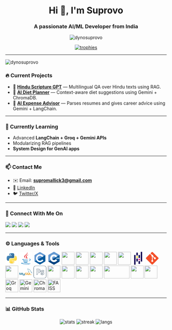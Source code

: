 <h1 align="center">Hi 👋, I'm Suprovo</h1>
<h3 align="center">A passionate AI/ML Developer from India</h3>

<p align="center">
  <img src="https://komarev.com/ghpvc/?username=dynosuprovo&label=Profile%20views&color=0e75b6&style=flat" alt="dynosuprovo" />
</p>

<p align="center">
  <a href="https://github.com/ryo-ma/github-profile-trophy">
    <img src="https://github-profile-trophy.vercel.app/?username=dynosuprovo&theme=algolia&row=1&column=6" alt="trophies"/>
  </a>
</p>

---
<p align="left">
  <img src="https://komarev.com/ghpvc/?username=dynosuprovo&label=🔥+Profile+views&color=ff69b4&style=flat-square" alt="dynosuprovo" />
</p>

### 🔥 Current Projects
- 🚀 [**Hindu Scripture GPT**](https://github.com/DYNOSuprovo/Hindu) — Multilingual QA over Hindu texts using RAG.
- 🥗 [**AI Diet Planner**](https://github.com/DYNOSuprovo/Diet-Suggest) — Context-aware diet suggestions using Gemini + ChromaDB.
- 📄 [**AI Expense Advisor**](https://github.com/DYNOSuprovo/NLTK-EXP) — Parses resumes and gives career advice using Gemini + LangChain.

---

### 🌱 Currently Learning
- Advanced **LangChain + Groq + Gemini APIs**  
- Modularizing RAG pipelines  
- **System Design for GenAI apps**

---

### 📫 Contact Me
- ✉️ Email: **supromallick3@gmail.com**
- 💼 [LinkedIn](https://www.linkedin.com/in/suprovo-mallick-abb582287/)
- 🐦 [Twitter/X](https://twitter.com/suprovo1307)

---

### 🧠 Connect With Me On
<p align="left">
  <a href="https://twitter.com/suprovo1307" target="blank"><img src="https://img.shields.io/twitter/follow/suprovo1307?logo=twitter&style=for-the-badge" /></a>
  <a href="https://www.linkedin.com/in/suprovo-mallick-abb582287/" target="blank"><img src="https://img.shields.io/badge/-LinkedIn-0A66C2?style=for-the-badge&logo=linkedin&logoColor=white"/></a>
  <a href="https://www.hackerrank.com/profile/supromallick3" target="blank"><img src="https://img.shields.io/badge/HackerRank-2EC866?style=for-the-badge&logo=HackerRank&logoColor=white"/></a>
  <a href="https://leetcode.com/supromallick3/" target="blank"><img src="https://img.shields.io/badge/LeetCode-FFA116?style=for-the-badge&logo=LeetCode&logoColor=white"/></a>
</p>

---

### ⚙️ Languages & Tools
<p align="left">
  <!-- Languages -->
  <img src="https://raw.githubusercontent.com/devicons/devicon/master/icons/python/python-original.svg" width="40" height="40" />
  <img src="https://raw.githubusercontent.com/devicons/devicon/master/icons/java/java-original.svg" width="40" height="40" />
  <img src="https://raw.githubusercontent.com/devicons/devicon/master/icons/c/c-original.svg" width="40" height="40" />
  <img src="https://raw.githubusercontent.com/devicons/devicon/master/icons/cplusplus/cplusplus-original.svg" width="40" height="40" />
  <img src="https://www.vectorlogo.zone/logos/dartlang/dartlang-icon.svg" width="40" height="40"/>

  <!-- AI/ML -->
  <img src="https://www.vectorlogo.zone/logos/tensorflow/tensorflow-icon.svg" width="40" height="40"/>
  <img src="https://www.vectorlogo.zone/logos/pytorch/pytorch-icon.svg" width="40" height="40"/>
  <img src="https://upload.wikimedia.org/wikipedia/commons/0/05/Scikit_learn_logo_small.svg" width="40" height="40"/>
  <img src="https://seaborn.pydata.org/_images/logo-mark-lightbg.svg" width="40" height="40"/>
  <img src="https://raw.githubusercontent.com/devicons/devicon/master/icons/pandas/pandas-original.svg" width="40" height="40"/>

  <!-- Tools -->
  <img src="https://raw.githubusercontent.com/devicons/devicon/master/icons/git/git-original.svg" width="40" height="40"/>
  <img src="https://www.vectorlogo.zone/logos/getpostman/getpostman-icon.svg" width="40" height="40"/>
  <img src="https://raw.githubusercontent.com/devicons/devicon/master/icons/mysql/mysql-original-wordmark.svg" width="40" height="40"/>
  <img src="https://raw.githubusercontent.com/devicons/devicon/master/icons/photoshop/photoshop-line.svg" width="40" height="40"/>

  <!-- Platforms -->
  <img src="https://www.vectorlogo.zone/logos/flutterio/flutterio-icon.svg" width="40" height="40"/>
  <img src="https://www.vectorlogo.zone/logos/google_cloud/google_cloud-icon.svg" width="40" height="40"/>
  <img src="https://upload.wikimedia.org/wikipedia/commons/3/38/Jupyter_logo.svg" width="40" height="40"/>
  <img src="https://upload.wikimedia.org/wikipedia/commons/d/d0/Google_Colaboratory_SVG_Logo.svg" width="40" height="40"/>
  <img src="https://streamlit.io/images/brand/streamlit-logo-secondary-colormark-darktext.svg" width="80" height="40"/>

  <!-- GenAI / RAG -->
  <img src="https://huggingface.co/datasets/huggingface/brand-assets/resolve/main/hf-logo.svg" width="40" height="40"/>
  <img src="https://www.vectorlogo.zone/logos/langchain/langchain-icon.svg" width="40" height="40"/>
  <img src="https://avatars.githubusercontent.com/u/151012682?s=200&v=4" width="40" height="40" title="Groq" />
  <img src="https://upload.wikimedia.org/wikipedia/commons/1/1b/Vertex_AI_Icon.svg" width="40" height="40" title="Gemini / Vertex AI" />
  <img src="https://avatars.githubusercontent.com/u/117233249?s=200&v=4" width="40" height="40" title="ChromaDB"/>
  <img src="https://avatars.githubusercontent.com/u/38617453?s=200&v=4" width="40" height="40" title="FAISS"/>
</p>

---

### 📊 GitHub Stats
<p align="center">
  <img src="https://github-readme-stats.vercel.app/api?username=dynosuprovo&show_icons=true&theme=github_dark" alt="stats" />
  <img src="https://github-readme-streak-stats.herokuapp.com/?user=dynosuprovo&theme=dark" alt="streak" />
  <img src="https://github-readme-stats.vercel.app/api/top-langs/?username=dynosuprovo&layout=compact&theme=dark" alt="langs" />
</p>
